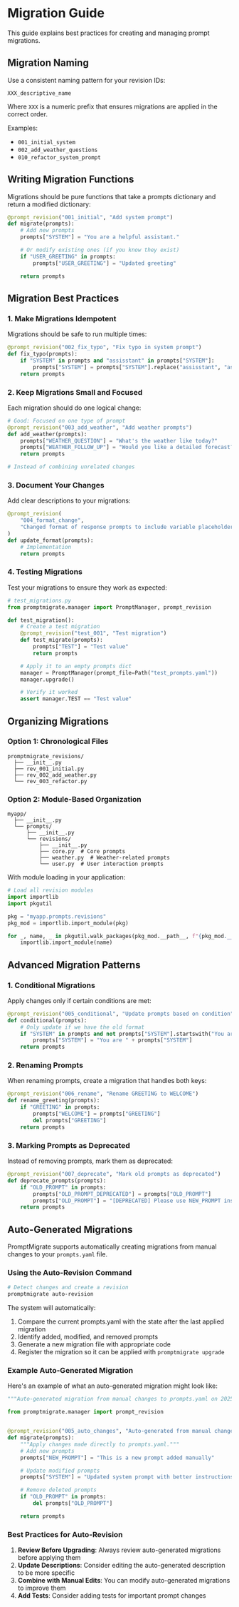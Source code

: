 # Migration Guide

This guide explains best practices for creating and managing prompt migrations.

## Migration Naming

Use a consistent naming pattern for your revision IDs:

```
XXX_descriptive_name
```

Where `XXX` is a numeric prefix that ensures migrations are applied in the correct order.

Examples:
- `001_initial_system`
- `002_add_weather_questions`
- `010_refactor_system_prompt`

## Writing Migration Functions

Migrations should be pure functions that take a prompts dictionary and return a modified dictionary:

```python
@prompt_revision("001_initial", "Add system prompt")
def migrate(prompts):
    # Add new prompts
    prompts["SYSTEM"] = "You are a helpful assistant."

    # Or modify existing ones (if you know they exist)
    if "USER_GREETING" in prompts:
        prompts["USER_GREETING"] = "Updated greeting"

    return prompts
```

## Migration Best Practices

### 1. Make Migrations Idempotent

Migrations should be safe to run multiple times:

```python
@prompt_revision("002_fix_typo", "Fix typo in system prompt")
def fix_typo(prompts):
    if "SYSTEM" in prompts and "assisstant" in prompts["SYSTEM"]:
        prompts["SYSTEM"] = prompts["SYSTEM"].replace("assisstant", "assistant")
    return prompts
```

### 2. Keep Migrations Small and Focused

Each migration should do one logical change:

```python
# Good: Focused on one type of prompt
@prompt_revision("003_add_weather", "Add weather prompts")
def add_weather(prompts):
    prompts["WEATHER_QUESTION"] = "What's the weather like today?"
    prompts["WEATHER_FOLLOW_UP"] = "Would you like a detailed forecast?"
    return prompts

# Instead of combining unrelated changes
```

### 3. Document Your Changes

Add clear descriptions to your migrations:

```python
@prompt_revision(
    "004_format_change",
    "Changed format of response prompts to include variable placeholders"
)
def update_format(prompts):
    # Implementation
    return prompts
```

### 4. Testing Migrations

Test your migrations to ensure they work as expected:

```python
# test_migrations.py
from promptmigrate.manager import PromptManager, prompt_revision

def test_migration():
    # Create a test migration
    @prompt_revision("test_001", "Test migration")
    def test_migrate(prompts):
        prompts["TEST"] = "Test value"
        return prompts

    # Apply it to an empty prompts dict
    manager = PromptManager(prompt_file=Path("test_prompts.yaml"))
    manager.upgrade()

    # Verify it worked
    assert manager.TEST == "Test value"
```

## Organizing Migrations

### Option 1: Chronological Files

```
promptmigrate_revisions/
  ├── __init__.py
  ├── rev_001_initial.py
  ├── rev_002_add_weather.py
  └── rev_003_refactor.py
```

### Option 2: Module-Based Organization

```
myapp/
  ├── __init__.py
  └── prompts/
      ├── __init__.py
      └── revisions/
          ├── __init__.py
          ├── core.py  # Core prompts
          ├── weather.py  # Weather-related prompts
          └── user.py  # User interaction prompts
```

With module loading in your application:

```python
# Load all revision modules
import importlib
import pkgutil

pkg = "myapp.prompts.revisions"
pkg_mod = importlib.import_module(pkg)

for _, name, _ in pkgutil.walk_packages(pkg_mod.__path__, f"{pkg_mod.__name__}."):
    importlib.import_module(name)
```

## Advanced Migration Patterns

### 1. Conditional Migrations

Apply changes only if certain conditions are met:

```python
@prompt_revision("005_conditional", "Update prompts based on condition")
def conditional(prompts):
    # Only update if we have the old format
    if "SYSTEM" in prompts and not prompts["SYSTEM"].startswith("You are"):
        prompts["SYSTEM"] = "You are " + prompts["SYSTEM"]
    return prompts
```

### 2. Renaming Prompts

When renaming prompts, create a migration that handles both keys:

```python
@prompt_revision("006_rename", "Rename GREETING to WELCOME")
def rename_greeting(prompts):
    if "GREETING" in prompts:
        prompts["WELCOME"] = prompts["GREETING"]
        del prompts["GREETING"]
    return prompts
```

### 3. Marking Prompts as Deprecated

Instead of removing prompts, mark them as deprecated:

```python
@prompt_revision("007_deprecate", "Mark old prompts as deprecated")
def deprecate_prompts(prompts):
    if "OLD_PROMPT" in prompts:
        prompts["OLD_PROMPT_DEPRECATED"] = prompts["OLD_PROMPT"]
        prompts["OLD_PROMPT"] = "[DEPRECATED] Please use NEW_PROMPT instead. " + prompts["OLD_PROMPT"]
    return prompts
```

## Auto-Generated Migrations

PromptMigrate supports automatically creating migrations from manual changes to your `prompts.yaml` file.

### Using the Auto-Revision Command

```bash
# Detect changes and create a revision
promptmigrate auto-revision
```

The system will automatically:
1. Compare the current prompts.yaml with the state after the last applied migration
2. Identify added, modified, and removed prompts
3. Generate a new migration file with appropriate code
4. Register the migration so it can be applied with `promptmigrate upgrade`

### Example Auto-Generated Migration

Here's an example of what an auto-generated migration might look like:

```python
"""Auto-generated migration from manual changes to prompts.yaml on 2025-05-13 14:22:45."""

from promptmigrate.manager import prompt_revision


@prompt_revision("005_auto_changes", "Auto-generated from manual changes to prompts.yaml")
def migrate(prompts):
    """Apply changes made directly to prompts.yaml."""
    # Add new prompts
    prompts["NEW_PROMPT"] = "This is a new prompt added manually"

    # Update modified prompts
    prompts["SYSTEM"] = "Updated system prompt with better instructions"

    # Remove deleted prompts
    if "OLD_PROMPT" in prompts:
        del prompts["OLD_PROMPT"]

    return prompts
```

### Best Practices for Auto-Revision

1. **Review Before Upgrading**: Always review auto-generated migrations before applying them
2. **Update Descriptions**: Consider editing the auto-generated description to be more specific
3. **Combine with Manual Edits**: You can modify auto-generated migrations to improve them
4. **Add Tests**: Consider adding tests for important prompt changes

